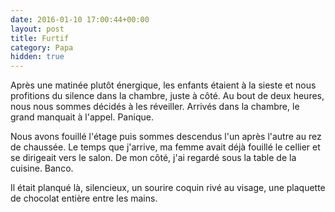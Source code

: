 ```yaml
---
date: 2016-01-10 17:00:44+00:00
layout: post
title: Furtif
category: Papa
hidden: true
---
```


Après une matinée plutôt énergique, les enfants étaient à la sieste et nous profitions du silence dans la chambre, juste à côté. Au bout de deux heures, nous nous sommes décidés à les réveiller. Arrivés dans la chambre, le grand manquait à l'appel. Panique.

Nous avons fouillé l'étage puis sommes descendus l'un après l'autre au rez de chaussée. Le temps que j'arrive, ma femme avait déjà fouillé le cellier et se dirigeait vers le salon. De mon côté, j'ai regardé sous la table de la cuisine. Banco.

Il était planqué là, silencieux, un sourire coquin rivé au visage, une plaquette de chocolat entière entre les mains.
